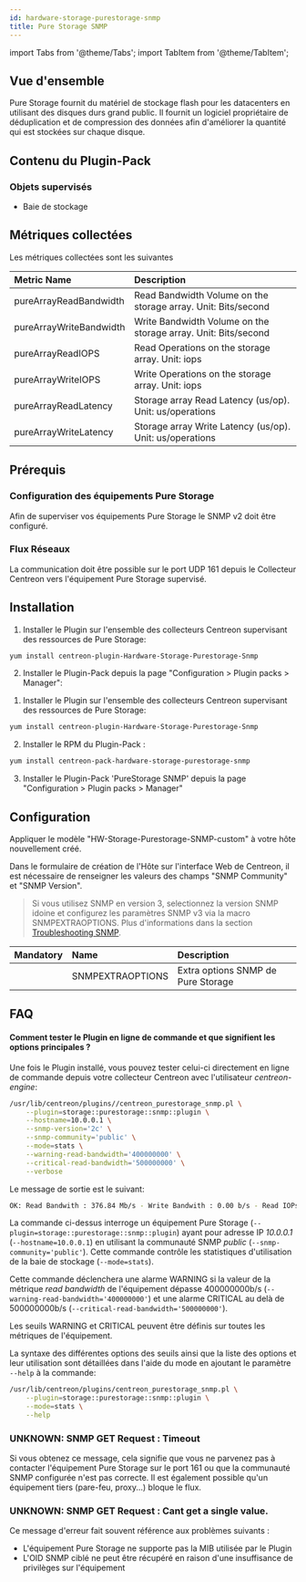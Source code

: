 ```yaml
---
id: hardware-storage-purestorage-snmp
title: Pure Storage SNMP
---
```

import Tabs from '@theme/Tabs';
import TabItem from '@theme/TabItem';


## Vue d'ensemble

Pure Storage fournit du matériel de stockage flash pour les datacenters en utilisant des disques durs grand public. 
Il fournit un logiciel propriétaire de déduplication et de compression des données afin d'améliorer la quantité qui est stockées sur chaque disque. 

## Contenu du Plugin-Pack

### Objets supervisés

* Baie de stockage

## Métriques collectées                                                                                           

Les métriques collectées sont les suivantes 

<Tabs groupId="sync">
<TabItem value="Stats" label="Stats">

| Metric Name              | Description                                                     |
| :----------------------- | :-------------------------------------------------------------- |
| pureArrayReadBandwidth   | Read Bandwidth Volume on the storage array. Unit: Bits/second   |
| pureArrayWriteBandwidth  | Write Bandwidth Volume on the storage array. Unit: Bits/second  |
| pureArrayReadIOPS        | Read Operations on the storage array. Unit: iops                |
| pureArrayWriteIOPS       | Write Operations on the storage array. Unit: iops               |
| pureArrayReadLatency     | Storage array Read Latency (us/op). Unit: us/operations         |
| pureArrayWriteLatency    | Storage array Write Latency (us/op). Unit: us/operations        |

</TabItem>
</Tabs>

## Prérequis

### Configuration des équipements Pure Storage

Afin de superviser vos équipements Pure Storage le SNMP v2 doit être configuré.

### Flux Réseaux

La communication doit être possible sur le port UDP 161 depuis le Collecteur Centreon vers l'équipement Pure Storage supervisé.

## Installation

<Tabs groupId="sync">
<TabItem value="Online License" label="Online License">

1. Installer le Plugin sur l'ensemble des collecteurs Centreon supervisant des ressources de Pure Storage:

```bash
yum install centreon-plugin-Hardware-Storage-Purestorage-Snmp
```

2. Installer le Plugin-Pack depuis la page "Configuration > Plugin packs > Manager":

</TabItem>
<TabItem value="Offline License" label="Offline License">

1. Installer le Plugin sur l'ensemble des collecteurs Centreon supervisant des ressources de Pure Storage:

```bash
yum install centreon-plugin-Hardware-Storage-Purestorage-Snmp
```

2. Installer le RPM du Plugin-Pack :

```bash
yum install centreon-pack-hardware-storage-purestorage-snmp
```

3. Installer le Plugin-Pack 'PureStorage SNMP' depuis la page "Configuration > Plugin packs > Manager"

</TabItem>
</Tabs>

## Configuration

Appliquer le modèle "HW-Storage-Purestorage-SNMP-custom" à votre hôte nouvellement créé. 

Dans le formulaire de création de l'Hôte sur l'interface Web de Centreon, il est nécessaire de renseigner les valeurs des champs "SNMP Community" et "SNMP Version". 

> Si vous utilisez SNMP en version 3, selectionnez la version SNMP idoine et configurez les paramètres SNMP v3 via la macro SNMPEXTRAOPTIONS. 
> Plus d'informations dans la section [Troubleshooting SNMP](../getting-started/how-to-guides/troubleshooting-plugins.md#snmpv3-options-mapping).

| Mandatory | Name             | Description                        |
| :-------- | :--------------- | :--------------------------------- |
|           | SNMPEXTRAOPTIONS | Extra options SNMP de Pure Storage |

## FAQ

#### Comment tester le Plugin en ligne de commande et que signifient les options principales ?

Une fois le Plugin installé, vous pouvez tester celui-ci directement en ligne de commande depuis votre collecteur Centreon avec l'utilisateur *centreon-engine*:

```bash
/usr/lib/centreon/plugins//centreon_purestorage_snmp.pl \
	--plugin=storage::purestorage::snmp::plugin \
	--hostname=10.0.0.1 \
	--snmp-version='2c' \
	--snmp-community='public' \
	--mode=stats \
	--warning-read-bandwidth='400000000' \
	--critical-read-bandwidth='500000000' \
	--verbose
```

Le message de sortie est le suivant: 

```bash
OK: Read Bandwith : 376.84 Mb/s - Write Bandwith : 0.00 b/s - Read IOPs : 3871 - Write IOPs : 0 - Read Latency : 197 us/op - Write Latency : 0 us/op | 'read_bandwidth'=376843408.00b/s;;;0; 'write_bandwidth'=0.00b/s;;;0; 'read_iops'=3871iops;;;0; 'write_iops'=0iops;;;0; 'read_latency'=197us/op;;;0; 'write_latency'=0us/op;;;0;
```

La commande ci-dessus interroge un équipement Pure Storage (```--plugin=storage::purestorage::snmp::plugin```) ayant pour adresse IP *10.0.0.1* (```--hostname=10.0.0.1```) en utilisant la communauté SNMP *public* (```--snmp-community='public'```).
Cette commande contrôle les statistiques d'utilisation de la baie de stockage (```--mode=stats```).

Cette commande déclenchera une alarme WARNING si la valeur de la métrique *read bandwidth* de l'équipement dépasse 400000000b/s (```--warning-read-bandwidth='400000000'```) et une alarme CRITICAL au delà de 500000000b/s (```--critical-read-bandwidth='500000000'```). 

Les seuils WARNING et CRITICAL peuvent être définis sur toutes les métriques de l'équipement.

La syntaxe des différentes options des seuils ainsi que la liste des options et leur utilisation sont détaillées dans l'aide du mode en ajoutant le paramètre ```--help``` à la commande:

```bash
/usr/lib/centreon/plugins/centreon_purestorage_snmp.pl \
    --plugin=storage::purestorage::snmp::plugin \
    --mode=stats \
    --help
```

### UNKNOWN: SNMP GET Request : Timeout

Si vous obtenez ce message, cela signifie que vous ne parvenez pas à contacter l'équipement Pure Storage sur le port 161 ou que la communauté SNMP configurée n'est pas correcte. Il est également possible qu'un équipement tiers (pare-feu, proxy...) bloque le flux.

### UNKNOWN: SNMP GET Request : Cant get a single value.

Ce message d'erreur fait souvent référence aux problèmes suivants : 
* L'équipement Pure Storage ne supporte pas la MIB utilisée par le Plugin
* L'OID SNMP ciblé ne peut être récupéré en raison d'une insuffisance de privilèges sur l'équipement
